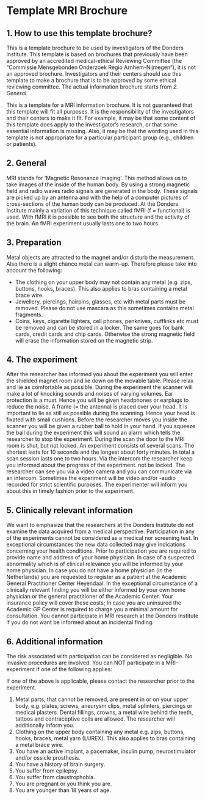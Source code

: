 # Template MRI Brochure

## 1. How to use this template brochure?

This is a template brochure to be used by investigators of the Donders Institute. This template is based on brochures that previously have been approved by an accredited medical-ethical Reviewing Committee (the “Commissie Mensgebonden Onderzoek Regio Arnhem-Nijmegen”), it is not an approved brochure. Investigators and their centers should use this template to make a brochure that is to be approved by some ethical reviewing committee. The actual information brochure starts from _2. General_.

This is a template for a MRI information brochure. It is not guaranteed that this template will fit all purposes. It is the responsibility of the investigators and their centers to make it fit. For example, it may be that some content of this template does apply to the investigator’s research, or that some essential information is missing. Also, it may be that the wording used in this template is not appropriate for a particular participant group (e.g., children or patients).

## 2. General

MRI stands for ‘Magnetic Resonance Imaging’. This method allows us to take images of the inside of the human body. By using a strong magnetic field and radio waves radio signals are generated in the body. These signals are picked up by an antenna and with the help of a computer pictures of cross-sections of the human body can be produced. At the Donders Institute mainly a variation of this technique called fMRI (f = functional) is used. With fMRI it is possible to see both the structure and the activity of the brain. An fMRI experiment usually lasts one to two hours.

## 3. Preparation

Metal objects are attracted to the magnet and/or disturb the measurement. Also there is a slight chance metal can warm-up. Therefore please take into account the following:

- The clothing on your upper body may not contain any metal (e.g. zips, buttons, hooks, braces). This also applies to bras containing a metal brace wire. 
- Jewellery, piercings, hairpins, glasses, etc with metal parts must be removed. Please do not use mascara as this sometimes contains metal fragments. 
- Coins, keys, cigarette lighters, cell phones, penknives, cufflinks etc must be removed and can be stored in a locker. The same goes for bank cards, credit cards and chip cards. Otherwise the strong magnetic field will erase the information stored on the magnetic strip.

## 4. The experiment

After the researcher has informed you about the experiment you will enter the shielded magnet room and lie down on the movable table. Please relax and lie as comfortable as possible. During the experiment the scanner will make a lot of knocking sounds and noises of varying volumes. Ear protection is a must. Hence you will be given headphones or earplugs to reduce the noise. A frame (= the antenna) is placed over your head. It is important to lie as still as possible during the scanning. Hence your head is fixated with small cushions. Before the researcher moves you inside the scanner you will be given a rubber ball to hold in your hand. If you squeeze the ball during the experiment this will sound an alarm which tells the researcher to stop the experiment. During the scan the door to the MRI room is shut, but not locked. An experiment consists of several scans. The shortest lasts for 10 seconds and the longest about forty minutes. In total a scan session lasts one to two hours. Via the intercom the researcher keep you informed about the progress of the experiment. not be locked. The researcher can see you via a video camera and you can communicate via an intercom. Sometimes the experiment will be video and/or -audio recorded for strict scientific purposes. The experimenter will inform you about this in timely fashion prior to the experiment.

## 5. Clinically relevant information

We want to emphasize that the researchers at the Donders Institute do not examine the data acquired from a medical perspective. Participation in any of the experiments cannot be considered as a medical nor screening test. In exceptional circumstances the new data collected may give indications concerning your health conditions. Prior to participation you are required to provide name and address of your home physician. In case of a suspected abnormality which is of clinical relevance you will be informed by your home physician. In case you do not have a home physician (in the Netherlands) you are requested to register as a patient at the Academic General Practitioner Center Heyendaal. In the exceptional circumstance of a clinically relevant finding you will be either informed by your own home physician or the general practitioner of the Academic Center. Your insurance policy will cover these costs; In case you are uninsured the Academic GP Center is required to charge you a minimal amount for consultation. You cannot participate in MRI research at the Donders Institute if you do not want be informed about an incidental finding.

## 6. Additional information

The risk associated with participation can be considered as negligible. No invasive procedures are involved. 
You can NOT participate in a MRI-experiment if one of the following applies: 

If one of the above is applicable, please contact the researcher prior to the experiment.

1. Metal parts, that cannot be removed, are present in or on your upper body, e.g. plates, screws, aneurysm clips, metal splinters, piercings or medical plasters. Dental fillings, crowns, a metal wire behind the teeth, tattoos and contraceptive coils are allowed. The researcher will additionally inform you. 
2. Clothing on the upper body containing any metal e.g. zips, buttons, hooks, braces, metal yarn (LUREX). This also applies to bras containing a metal brace wire. 
3. You have an active implant, a pacemaker, insulin pump, neurostimulator and/or ossicle prosthesis. 
4. You have a history of brain surgery. 
5. You suffer from epilepsy. 
6. You suffer from claustrophobia. 
7. You are pregnant or you think you are. 
8. You are younger than 18 years of age.
